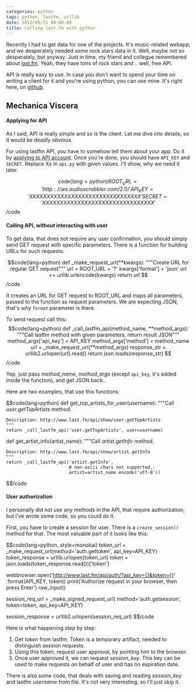 ```yaml
---
categories: python
tags: python, lastfm, urllib
date: 2012/05/31 00:00:00
title: Calling last.fm with python
---
```


Recently I had to get data for one of the projects. It's music-related webapp,
and we desperately needed some rock stars data in it. Well, maybe not so
desperately, but anyway. Just in time, my friend and collegue remembered about
[last.fm](last.fm). Yeah, they have tons of rock stars and .. well, free API.

API is really easy to use. In case you don't want to spend your time on
writing a client for it and you're using python, you can use mine. It's right
here, on [github](https://github.com/filipovskii/lastfm-python-api).

## Mechanica Viscera

#### Applying for API

As I said, API is really simple and so is the client. Let me dive into details,
so it would be *deadly obvious*.

For using lastfm API, you have to somehow tell them about your app. Do it
by [applying to API account](http://www.last.fm/api/account). Once you're
done, you should have `API_KEY` and `SECRET`. Replace Xs in `api.py` with
given values. I'll show, why we need it later.

$$code(lang=python)
ROOT_URL = 'http://ws.audioscrobbler.com/2.0/'
API_KEY = 'XXXXXXXXXXXXXXXXXXXXXXXXXXXXXXXX'
SECRET = 'XXXXXXXXXXXXXXXXXXXXXXXXXXXXXXXX'
$$/code

#### Calling API, without interacting with user

To get data, that does not require any user confirmation, you should simply
send GET request with specific parameters. There is a function for building
URLs for such requests:

$$code(lang=python)
def _make_request_url(**kwargs):
    """Create URL for regular GET request"""
    url = ROOT_URL + '?'
    kwargs['format'] = 'json'
    url += urllib.urlencode(kwargs)
    return url
$$/code

It creates an URL for GET request to ROOT\_URL and maps all parameters,
passed to the function as request parameters. We are expecting JSON, that's
why `format` parameter is there.

To send request call this:
$$code(lang=python)
def _call_lastfm_api(method_name, **method_args):
    """Call lastfm method with given parameters, return result JSON"""
    method_args['api_key'] = API_KEY
    method_args['method'] = method_name
    url = _make_request_url(**method_args)
    response_str = urllib2.urlopen(url).read()
    return json.loads(response_str)
$$/code

Yep, just pass *method_name*, *method_args* (except `api_key`, it's added
inside the function), and get JSON back..

Here are two examples, that use this functions: 

$$code(lang=python)
def get_top_artists_for_user(username):
    """Call *user.getTopArtists* method.

    Description: http://www.last.fm/api/show/user.getTopArtists
    """
    return _call_lastfm_api('user.getTopArtists', user=username)

def get_artist_info(artist_name):
    """Call *artist.getInfo* method.
    
    Description: http://www.last.fm/api/show/artist.getInfo
    """
    return _call_lastfm_api('artist.getInfo',
                            # non-ascii chars not supported..
                            artist=artist_name.encode('utf-8'))
$$/code

#### User authorization

I personally did not use any methods in the API, that require authorization,
but I've wrote some code, so you could do it.

First, you have to create a session for user. There is a `create_session()`
method for that. The most valuable part of it looks like this:

$$code(lang=python, style=monokai)
token_url = _make_request_url(method='auth.gettoken',
                          api_key=API_KEY)
token_response = urllib.urlopen(token_url)
token = json.loads(token_response.read())['token']

webbrowser.open('http://www.last.fm/api/auth/?api_key={}&token={}'
            .format(API_KEY, token))
print('Authorize request in your browser, then press Enter')
raw_input()

session_req_url = _make_signed_request_url(
    method='auth.getsession',
    token=token, api_key=API_KEY)

session_response = urllib2.urlopen(session_req_url)
$$/code

Here is what happening step by step:

1.  Get *token* from lastfm. Token is a temporary artifact, needed to
    distinguish session requests.
2.  Using this token, request user approval, by pointing him to the browser.
3.  Once user approved it, we can request *session_key*. This key can be used
    to make requests on behalf of user and has no expiration date.

There is also some code, that deals with saving and reading *session_key* and
lastfm *username* from file. It's not very interesting, so I'll just skip it.


